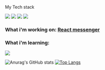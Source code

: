 <p>My Tech stack</p>
<p>
  <img src = "https://img.shields.io/badge/JavaScript-323330?style=for-the-badge&logo=javascript&logoColor=F7DF1E">
  <img src = "https://img.shields.io/badge/HTML5-E34F26?style=for-the-badge&logo=html5&logoColor=white">
  <img src = "https://img.shields.io/badge/React-20232A?style=for-the-badge&logo=react&logoColor=61DAFB">
  <img src = "https://img.shields.io/badge/TypeScript-007ACC?style=for-the-badge&logo=typescript&logoColor=white">
  
<p>  

  
### What i'm working on: <a href = "https://github.com/ZetEps/react-messenger">React messenger<a></p> 
### What i'm learning:
  <img src = "https://img.shields.io/badge/Next-black?style=for-the-badge&logo=next.js&logoColor=white">
  
![Anurag's GitHub stats](https://github-readme-stats.vercel.app/api?username=ZetEps&show_icons=true&bg_color=00000000)
[![Top Langs](https://github-readme-stats.vercel.app/api/top-langs/?username=ZetEps&layout=compact&bg_color=00000000)](https://github.com/anuraghazra/github-readme-stats)
